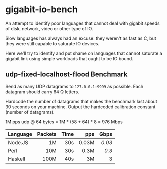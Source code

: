 # gigabit-io-bench

An attempt to identify poor languages that cannot deal with gigabit speeds of disk, network, video or other type of IO.

Slow languages has always had an excuse: they weren't as fast as C, but they were still capable to saturate IO devices.

Here we'll try to identify and put shame on languages that cannot saturate a gigabit link using simple workloads that ought to be IO bound.

## udp-fixed-localhost-flood Benchmark

Send as many UDP datagrams to `127.0.0.1:9999` as possible. Each datagram should carry 64 Q letters. 

Hardcode the number of datagrams that makes the benchmark last about 30 seconds on your machine. Output the hardcoded calibration constant (number of datagrams).

1M pps udp @ 64 bytes = 1M * (58 + 64) * 8 = 976 Mbps

Language | Packets | Time | pps | Gbps  
-------- |--------:| ----:| ---:| ----:
Node.JS  |      1M |  30s |0.03M| *0.03*
Perl     |     10M |  30s | 0.3M| *0.3*
Haskell  |    100M |  40s |   3M|  3
